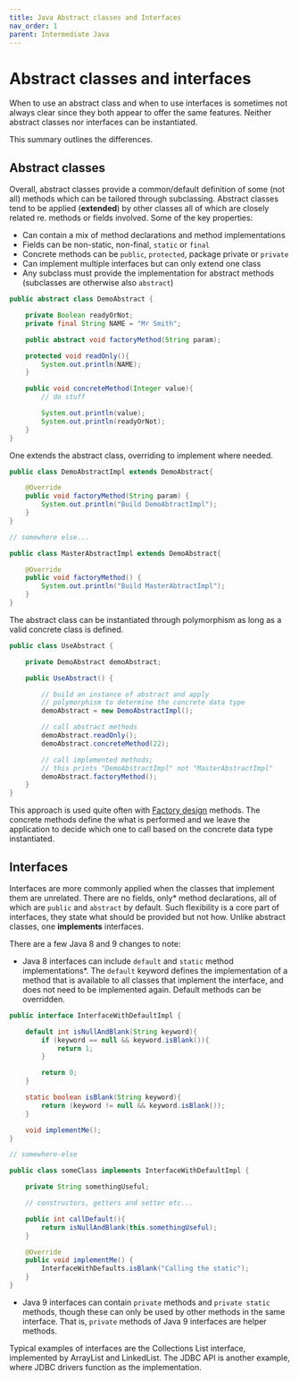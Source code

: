 ```yaml
---
title: Java Abstract classes and Interfaces
nav_order: 1
parent: Intermediate Java
---
```


# Abstract classes and interfaces

When to use an abstract class and when to use interfaces is sometimes not always clear since they both appear to offer the same features. Neither abstract classes nor interfaces can be instantiated. 

This summary outlines the differences.

## Abstract classes

Overall, abstract classes provide a common/default definition of some (not all) methods which can be tailored through subclassing. Abstract classes tend to be applied (__extended__) by other classes all of which are closely related re. methods or fields involved. Some of the key properties:

+ Can contain a mix of method declarations and method implementations
+ Fields can be non-static, non-final, ```static``` or ```final```
+ Concrete methods can be ```public```, ```protected```, package private or ```private```
+ Can implement multiple interfaces but can only extend one class
+ Any subclass must provide the implementation for abstract methods (subclasses are otherwise also ```abstract```)

```java
public abstract class DemoAbstract {

    private Boolean readyOrNot;
    private final String NAME = "Mr Smith";

    public abstract void factoryMethod(String param);

    protected void readOnly(){
        System.out.println(NAME);
    }

    public void concreteMethod(Integer value){
        // do stuff

        System.out.println(value);
        System.out.println(readyOrNot);
    }
}
```

One extends the abstract class, overriding to implement where needed.

```java
public class DemoAbstractImpl extends DemoAbstract{

    @Override
    public void factoryMethod(String param) {
        System.out.println("Build DemoAbtractImpl");
    }
}

// somewhere else...

public class MasterAbstractImpl extends DemoAbstract{

    @Override
    public void factoryMethod() {
        System.out.println("Build MasterAbtractImpl");
    }
}
```

The abstract class can be instantiated through polymorphism as long as a valid concrete class
is defined.

```java
public class UseAbstract {

    private DemoAbstract demoAbstract;

    public UseAbstract() {

        // build an instance of abstract and apply
        // polymorphism to determine the concrete data type
        demoAbstract = new DemoAbstractImpl();

        // call abstract methods
        demoAbstract.readOnly();
        demoAbstract.concreteMethod(22);

        // call implemented methods;
        // this prints "DemoAbstractImpl" not "MasterAbstractImpl"
        demoAbstract.factoryMethod();
    }
}
```

This approach is used quite often with [Factory design](../ADTsAndDesignPatterns/FactoryMethod.md) methods. The concrete methods define the what is performed and we leave the application to decide which one to call based
on the concrete data type instantiated.

## Interfaces

Interfaces are more commonly applied when the classes that implement them are unrelated. There are no fields, only* method declarations, all of which are ```public``` and ```abstract``` by default. Such flexibility is a core part of interfaces, they state what should be provided but not how. Unlike abstract classes, one __implements__ interfaces.


There are a few Java 8 and 9 changes to note:

+ Java 8 interfaces can include ```default``` and ```static``` method implementations*. The ```default``` keyword defines the implementation of a method that is available to all classes that implement the interface, and does not need to be implemented again. Default methods can be overridden.

```java
public interface InterfaceWithDefaultImpl {

    default int isNullAndBlank(String keyword){
        if (keyword == null && keyword.isBlank()){
            return 1;
        }

        return 0;
    }

    static boolean isBlank(String keyword){
        return (keyword != null && keyword.isBlank());
    }

    void implementMe();
}

// somewhere-else

public class someClass implements InterfaceWithDefaultImpl {

    private String somethingUseful;

    // constructors, getters and setter etc...

    public int callDefault(){
        return isNullAndBlank(this.somethingUseful);
    }

    @Override
    public void implementMe() {
        InterfaceWithDefaults.isBlank("Calling the static");
    }
}
```

+ Java 9 interfaces can contain ```private``` methods and ```private static``` methods, though these can only be used by other methods in the same interface. That is, ```private``` methods of Java 9 interfaces are helper methods.

Typical examples of interfaces are the Collections List interface, implemented by ArrayList and LinkedList. The JDBC API is another example, where JDBC drivers function as the implementation.
